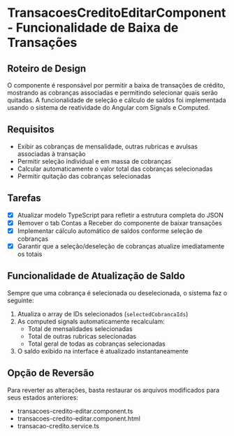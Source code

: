 # TransacoesCreditoEditarComponent - Funcionalidade de Baixa de Transações

## Roteiro de Design

O componente é responsável por permitir a baixa de transações de crédito, mostrando as cobranças associadas e permitindo selecionar quais serão quitadas. A funcionalidade de seleção e cálculo de saldos foi implementada usando o sistema de reatividade do Angular com Signals e Computed.

## Requisitos

- Exibir as cobranças de mensalidade, outras rubricas e avulsas associadas à transação
- Permitir seleção individual e em massa de cobranças
- Calcular automaticamente o valor total das cobranças selecionadas
- Permitir quitação das cobranças selecionadas

## Tarefas

- [x] Atualizar modelo TypeScript para refletir a estrutura completa do JSON
- [x] Remover o tab Contas a Receber do componente de baixar transações
- [x] Implementar cálculo automático de saldos conforme seleção de cobranças
- [x] Garantir que a seleção/deseleção de cobranças atualize imediatamente os totais

## Funcionalidade de Atualização de Saldo

Sempre que uma cobrança é selecionada ou deselecionada, o sistema faz o seguinte:
1. Atualiza o array de IDs selecionados (`selectedCobrancaIds`)
2. As computed signals automaticamente recalculam:
   - Total de mensalidades selecionadas
   - Total de outras rubricas selecionadas
   - Total geral de todas as cobranças selecionadas
3. O saldo exibido na interface é atualizado instantaneamente

## Opção de Reversão

Para reverter as alterações, basta restaurar os arquivos modificados para seus estados anteriores:
- transacoes-credito-editar.component.ts
- transacoes-credito-editar.component.html
- transacao-credito.service.ts